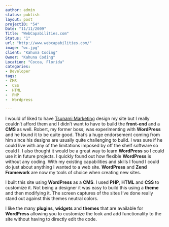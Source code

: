 ```yaml
--- 
author: admin
status: publish
layout: post
projectID: "54"
Date: "11/11/2009"
Title: "WebCapabilities.com"
Status: "1"
url: "http://www.webcapabilities.com/"
image: "wc.jpg"
client: "Kahuna Coding"
Owner: "Kahuna Coding"
Location: "Cocoa, Florida"
categories:
- Developer
tags:
- CMS
-  CSS
-  HTML
-  PHP
-  Wordpress

--- 
```

I would of liked to have <u>Tsunami Marketing</u> design my site but I really couldn’t afford them and I didn’t want to have to build the **front-end** and a **CMS** as well. Robert, my former boss, was experimenting with **WordPress** and he found it to be quite good. That’s a huge endorsement coming from him since his designs are usually quite challenging to build. I was sure if he could live with any of the limitations imposed by off the shelf software so could I. I also thought it would be a great way to learn **WordPress** so I could use it in future projects. I quickly found out how flexible **WordPress** is without any coding. With my existing capabilities and skills I found I could do just about anything I wanted to a web site. **WordPress** and **Zend Framework** are now my tools of choice when creating new sites.

I built this site using **WordPress** as a **CMS**. I used **PHP**, **HTML** and **CSS** to customize it. Not being a designer it was easy to build this using a **theme** and then modifying it. The screen captures of the sites I’ve done really stand out against this themes neutral colors.

I like the many **plugins**, **widgets** and **themes** that are available for **WordPress** allowing you to customize the look and add functionality to the site without having to directly edit the code.
